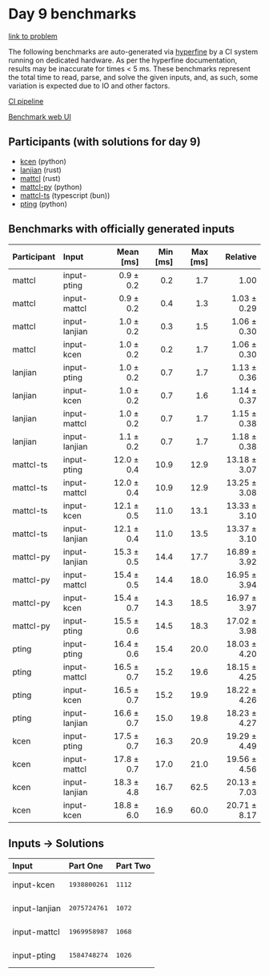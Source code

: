 # Day 9 benchmarks

[link to problem](https://adventofcode.com/2023/day/9)

The following benchmarks are auto-generated via
[hyperfine](https://github.com/sharkdp/hyperfine) by a CI system running on
dedicated hardware. As per the hyperfine documentation, results may be
inaccurate for times < 5 ms. These benchmarks represent the total time to read,
parse, and solve the given inputs, and, as such, some variation is expected due
to IO and other factors.

[CI pipeline](http://ci.papercode.net:8080/teams/main/pipelines/aoc2023)

[Benchmark web UI](https://aoc.ancalagon.black)


## Participants (with solutions for day 9)

- [kcen](https://github.com/kcen/aoc2023) (python)
- [lanjian](https://github.com/lanjian/aoc-2023) (rust)
- [mattcl](https://github.com/mattcl/aoc2023) (rust)
- [mattcl-py](https://github.com/mattcl/aoc2023-py) (python)
- [mattcl-ts](https://github.com/mattcl/aoc2023-js) (typescript (bun))
- [pting](https://github.com/pting/aoc2023) (python)


## Benchmarks with officially generated inputs

| Participant | Input | Mean [ms] | Min [ms] | Max [ms] | Relative |
|:---|:---|---:|---:|---:|---:|
| mattcl | input-pting | 0.9 ± 0.2 | 0.2 | 1.7 | 1.00 |
| mattcl | input-mattcl | 0.9 ± 0.2 | 0.4 | 1.3 | 1.03 ± 0.29 |
| mattcl | input-lanjian | 1.0 ± 0.2 | 0.3 | 1.5 | 1.06 ± 0.30 |
| mattcl | input-kcen | 1.0 ± 0.2 | 0.2 | 1.7 | 1.06 ± 0.30 |
| lanjian | input-pting | 1.0 ± 0.2 | 0.7 | 1.7 | 1.13 ± 0.36 |
| lanjian | input-kcen | 1.0 ± 0.2 | 0.7 | 1.6 | 1.14 ± 0.37 |
| lanjian | input-mattcl | 1.0 ± 0.2 | 0.7 | 1.7 | 1.15 ± 0.38 |
| lanjian | input-lanjian | 1.1 ± 0.2 | 0.7 | 1.7 | 1.18 ± 0.38 |
| mattcl-ts | input-pting | 12.0 ± 0.4 | 10.9 | 12.9 | 13.18 ± 3.07 |
| mattcl-ts | input-mattcl | 12.0 ± 0.4 | 10.9 | 12.9 | 13.25 ± 3.08 |
| mattcl-ts | input-kcen | 12.1 ± 0.5 | 11.0 | 13.1 | 13.33 ± 3.10 |
| mattcl-ts | input-lanjian | 12.1 ± 0.4 | 11.0 | 13.5 | 13.37 ± 3.10 |
| mattcl-py | input-lanjian | 15.3 ± 0.5 | 14.4 | 17.7 | 16.89 ± 3.92 |
| mattcl-py | input-mattcl | 15.4 ± 0.5 | 14.4 | 18.0 | 16.95 ± 3.94 |
| mattcl-py | input-kcen | 15.4 ± 0.7 | 14.3 | 18.5 | 16.97 ± 3.97 |
| mattcl-py | input-pting | 15.5 ± 0.6 | 14.5 | 18.3 | 17.02 ± 3.98 |
| pting | input-pting | 16.4 ± 0.6 | 15.4 | 20.0 | 18.03 ± 4.20 |
| pting | input-mattcl | 16.5 ± 0.7 | 15.2 | 19.6 | 18.15 ± 4.25 |
| pting | input-kcen | 16.5 ± 0.7 | 15.2 | 19.9 | 18.22 ± 4.26 |
| pting | input-lanjian | 16.6 ± 0.7 | 15.0 | 19.8 | 18.23 ± 4.27 |
| kcen | input-pting | 17.5 ± 0.7 | 16.3 | 20.9 | 19.29 ± 4.49 |
| kcen | input-mattcl | 17.8 ± 0.7 | 17.0 | 21.0 | 19.56 ± 4.56 |
| kcen | input-lanjian | 18.3 ± 4.8 | 16.7 | 62.5 | 20.13 ± 7.03 |
| kcen | input-kcen | 18.8 ± 6.0 | 16.9 | 60.0 | 20.71 ± 8.17 |


## Inputs -> Solutions

| Input | Part One | Part Two |
|:---|:---|:---|
|input-kcen|<pre>1938800261</pre>|<pre>1112</pre>|
|input-lanjian|<pre>2075724761</pre>|<pre>1072</pre>|
|input-mattcl|<pre>1969958987</pre>|<pre>1068</pre>|
|input-pting|<pre>1584748274</pre>|<pre>1026</pre>|